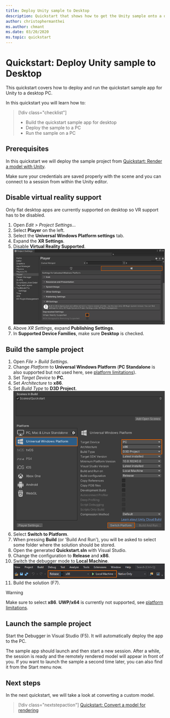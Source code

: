 ```yaml
---
title: Deploy Unity sample to Desktop
description: Quickstart that shows how to get the Unity sample onto a desktop PC
author: christophermanthei
ms.author: chmant
ms.date: 03/20/2020
ms.topic: quickstart
---
```


# Quickstart: Deploy Unity sample to Desktop

This quickstart covers how to deploy and run the quickstart sample app for Unity to a desktop PC.

In this quickstart you will learn how to:

> [!div class="checklist"]
>
>* Build the quickstart sample app for desktop
>* Deploy the sample to a PC
>* Run the sample on a PC

## Prerequisites

In this quickstart we will deploy the sample project from [Quickstart: Render a model with Unity](render-model.md).

Make sure your credentials are saved properly with the scene and you can connect to a session from within the Unity editor.

## Disable virtual reality support

Only flat desktop apps are currently supported on desktop so VR support has to be disabled.

1. Open *Edit > Project Settings...*
1. Select **Player** on the left.
1. Select the **Universal Windows Platform settings** tab.
1. Expand the **XR Settings**.
1. Disable **Virtual Reality Supported**.
    ![player settings](./media/unity-disable-xr.png)
1. Above *XR Settings*, expand **Publishing Settings**.
1. In **Supported Device Families**, make sure **Desktop** is checked.

## Build the sample project

1. Open *File > Build Settings*.
1. Change *Platform* to **Universal Windows Platform** (**PC Standalone** is also supported but not used here, see [platform limitations](../reference/limits.md#platform-limitations)).
1. Set *Target Device* to **PC**.
1. Set *Architecture* to **x86**.
1. Set *Build Type* to **D3D Project**.
  ![Build settings](./media/unity-build-settings-pc.png)
1. Select **Switch to Platform**.
1. When pressing **Build** (or 'Build And Run'), you will be asked to select some folder where the solution should be stored.
1. Open the generated **Quickstart.sln** with Visual Studio.
1. Change the configuration to **Release** and **x86**.
1. Switch the debugger mode to **Local Machine**.
  ![Solution configuration](./media/unity-deploy-config-pc.png)
1. Build the solution (F7).

> [!WARNING]
> Make sure to select **x86**. **UWP/x64** is currently not supported, see [platform limitations](../reference/limits.md#platform-limitations).

## Launch the sample project

Start the Debugger in Visual Studio (F5). It will automatically deploy the app to the PC.

The sample app should launch and then start a new session. After a while, the session is ready and the remotely rendered model will appear in front of you.
If you want to launch the sample a second time later, you can also find it from the Start menu now.

## Next steps

In the next quickstart, we will take a look at converting a custom model.

> [!div class="nextstepaction"]
> [Quickstart: Convert a model for rendering](convert-model.md)
